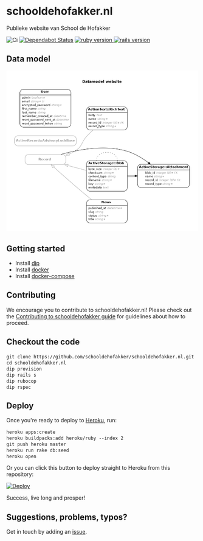 # schooldehofakker.nl
Publieke website van School de Hofakker


![Ci](https://github.com/schooldehofakker/schooldehofakker.nl/workflows/Ci/badge.svg?branch=develop)
[![Dependabot Status](https://api.dependabot.com/badges/status?host=github&repo=schooldehofakker/schooldehofakker.nl&identifier=176970982)](https://dependabot.com)
<a href="https://www.ruby-lang.org/en/">
    <img src="https://img.shields.io/badge/Ruby-v2.6.6-brightgreen.svg" alt="ruby version">
  </a>
  <a href="http://rubyonrails.org/">
    <img src="https://img.shields.io/badge/Rails-v6.0.3-brightgreen.svg" alt="rails version">
  </a>
  
## Data model

![Erd](erd.png)

## Getting started
- Install [dip](https://github.com/bibendi/dip)
- Install [docker](https://docs.docker.com/install/)
- Install [docker-compose](https://docs.docker.com/compose/install/)

## Contributing

We encourage you to contribute to schooldehofakker.nl! Please check out the
[Contributing to schooldehofakker guide](CONTRIBUTING.md) for guidelines about how to proceed.

## Checkout the code
``` shell
git clone https://github.com/schooldehofakker/schooldehofakker.nl.git
cd schooldehofakker.nl
dip provision
dip rails s
dip rubocop
dip rspec
```

## Deploy
Once you're ready to deploy to [Heroku](https://www.heroku.com), run:

``` shell
heroku apps:create
heroku buildpacks:add heroku/ruby --index 2
git push heroku master
heroku run rake db:seed
heroku open
```

Or you can click this button to deploy straight to Heroku from this repository:

[![Deploy](https://www.herokucdn.com/deploy/button.svg)](https://heroku.com/deploy)

Success, live long and prosper!

## Suggestions, problems, typos?

Get in touch by adding an [issue](https://github.com/schooldehofakker/schooldehofakker.nl/issues).
